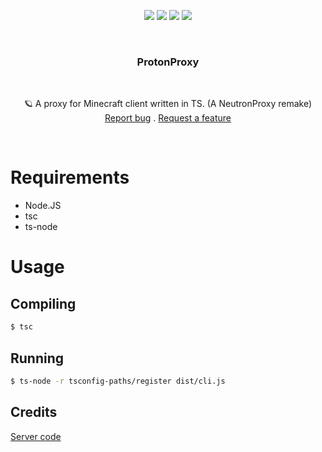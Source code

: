 <p align="center">
<img src="https://img.shields.io/github/contributors/corruptmemry/protonproxy.svg?style=for-the-badge"/>
<img src="https://img.shields.io/github/forks/corruptmemry/protonproxy.svg?style=for-the-badge"/>
<img src="https://img.shields.io/github/stars/corruptmemry/protonproxy.svg?style=for-the-badge"/>
<img src="https://img.shields.io/github/issues/corruptmemry/protonproxy.svg?style=for-the-badge"/>
</p>
<br />
  <h3 align="center">ProtonProxy</h3>
  <br />
  <p align="center">
  🪐 A proxy for Minecraft client written in TS. (A NeutronProxy remake)
  <br />
  <a href="https://github.com/corruptmemry/protonproxy/issues">Report bug</a>
  .
  <a href="https://github.com/corruptmemry/protonproxy/issues">Request a feature</a>
  </p>
<br />

# Requirements
- Node.JS
- tsc
- ts-node

# Usage
## Compiling
```sh
$ tsc
```
## Running
```sh
$ ts-node -r tsconfig-paths/register dist/cli.js
```

## Credits
<a href="https://github.com/diginet-ab/tcp-proxy">Server code</a>
